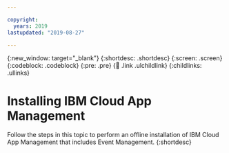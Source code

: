 ```yaml
---

copyright:
  years: 2019
lastupdated: "2019-08-27"

---
```


{:new_window: target="_blank"}
{:shortdesc: .shortdesc}
{:screen: .screen}
{:codeblock: .codeblock}
{:pre: .pre}
{:child: .link .ulchildlink}
{:childlinks: .ullinks}

# Installing IBM Cloud App Management

Follow the steps in this topic to perform an offline installation of IBM Cloud App Management that includes Event Management.
{:shortdesc}
